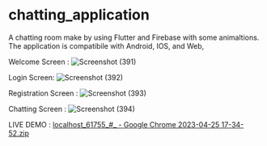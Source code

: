 # chatting_application

A chatting room make by using Flutter and Firebase with some animaltions.
The application is compatibile with Android, IOS, and Web,

Welcome Screen :
![Screenshot (391)](https://user-images.githubusercontent.com/91770163/234468993-8e7eead6-c05c-4d6e-a437-897f9d3fa314.png)

Login Screen:
![Screenshot (392)](https://user-images.githubusercontent.com/91770163/234469104-e5db1b21-81b6-4efd-b76c-c417825e7e41.png)

Registration Screen :
![Screenshot (393)](https://user-images.githubusercontent.com/91770163/234469199-6c8b4e15-2697-48a6-a821-93ed0845bb6c.png)

Chatting Screen :
![Screenshot (394)](https://user-images.githubusercontent.com/91770163/234469538-bb3a2936-059f-419b-8af1-70474fe72cc3.png)

LIVE DEMO :
[localhost_61755_#_ - Google Chrome 2023-04-25 17-34-52.zip](https://github.com/Saransh1650/chatting_application/files/11322352/localhost_61755_._.-.Google.Chrome.2023-04-25.17-34-52.zip)
